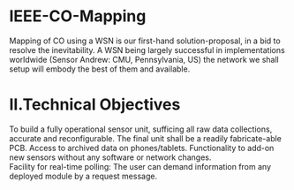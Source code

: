IEEE-CO-Mapping
===============

Mapping of CO using a WSN is our first-hand solution-proposal, in a bid to resolve the inevitability.
A WSN being largely successful in implementations worldwide (Sensor Andrew: CMU, Pennsylvania, US) the network
we shall setup will embody the best of them and available.

II.Technical Objectives
=======================
To build a fully operational sensor unit, sufficing all raw data collections, accurate and reconfigurable.
The final unit shall be a readily fabricate-able PCB.
Access to archived data on phones/tablets.
Functionality to add-on new sensors without any software or network changes.  
Facility for real-time polling: The user can demand information from any deployed module by a request message.

